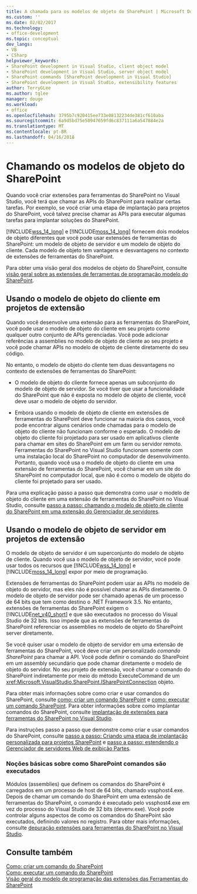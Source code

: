 ```yaml
---
title: A chamada para os modelos de objeto do SharePoint | Microsoft Docs
ms.custom: ''
ms.date: 02/02/2017
ms.technology:
- office-development
ms.topic: conceptual
dev_langs:
- VB
- CSharp
helpviewer_keywords:
- SharePoint development in Visual Studio, client object model
- SharePoint development in Visual Studio, server object model
- SharePoint commands [SharePoint development in Visual Studio]
- SharePoint development in Visual Studio, extensibility features
author: TerryGLee
ms.author: tglee
manager: douge
ms.workload:
- office
ms.openlocfilehash: 3795b7c920415ee733e08132234de381cf610aba
ms.sourcegitcommit: 6a9d5bd75e50947659fd6c837111a6a547884e2a
ms.translationtype: MT
ms.contentlocale: pt-BR
ms.lasthandoff: 04/16/2018
---
```

# <a name="calling-into-the-sharepoint-object-models"></a>Chamando os modelos de objeto do SharePoint
  Quando você criar extensões para ferramentas do SharePoint no Visual Studio, você terá que chamar as APIs do SharePoint para realizar certas tarefas. Por exemplo, se você criar uma etapa de implantação para projetos do SharePoint, você talvez precise chamar as APIs para executar algumas tarefas para implantar soluções do SharePoint.  
  
 [!INCLUDE[wss_14_long](../sharepoint/includes/wss-14-long-md.md)] e [!INCLUDE[moss_14_long](../sharepoint/includes/moss-14-long-md.md)] fornecem dois modelos de objeto diferentes que você pode usar extensões de ferramentas do SharePoint: um modelo de objeto de servidor e um modelo de objeto do cliente. Cada modelo de objeto tem vantagens e desvantagens no contexto de extensões de ferramentas do SharePoint.  
  
 Para obter uma visão geral dos modelos de objeto do SharePoint, consulte [visão geral sobre as extensões de ferramentas de programação modelo do SharePoint](../sharepoint/overview-of-the-programming-model-of-sharepoint-tools-extensions.md).  
  
## <a name="using-the-client-object-model-in-extension-projects"></a>Usando o modelo de objeto do cliente em projetos de extensão  
 Quando você desenvolve uma extensão para as ferramentas do SharePoint, você pode usar o modelo de objeto do cliente em seu projeto como qualquer outro conjunto de APIs gerenciadas. Você pode adicionar referências a assemblies no modelo de objeto de cliente ao seu projeto e você pode chamar APIs no modelo de objeto de cliente diretamente do seu código.  
  
 No entanto, o modelo de objeto do cliente tem duas desvantagens no contexto de extensões de ferramentas do SharePoint:  
  
-   O modelo de objeto do cliente fornece apenas um subconjunto do modelo de objeto de servidor. Se você tiver que usar a funcionalidade do SharePoint que não é exposta no modelo de objeto de cliente, você deve usar o modelo de objeto do servidor.  
  
-   Embora usando o modelo de objeto de cliente em extensões de ferramentas do SharePoint deve funcionar na maioria dos casos, você pode encontrar alguns cenários onde chamadas para o modelo de objeto do cliente não funcionam conforme o esperado. O modelo de objeto do cliente foi projetado para ser usado em aplicativos cliente para chamar em sites do SharePoint em um farm ou servidor remoto. Ferramentas do SharePoint no Visual Studio funcionam somente com uma instalação local do SharePoint no computador de desenvolvimento. Portanto, quando você usa o modelo de objeto do cliente em uma extensão de ferramentas do SharePoint, você chamar em um site do SharePoint no computador local, que não é como o modelo de objeto do cliente foi projetado para ser usado.  
  
 Para uma explicação passo a passo que demonstra como usar o modelo de objeto do cliente em uma extensão de ferramentas do SharePoint no Visual Studio, consulte [passo a passo: chamando o modelo de objeto de cliente do SharePoint em uma extensão do Gerenciador de servidores](../sharepoint/walkthrough-calling-into-the-sharepoint-client-object-model-in-a-server-explorer-extension.md).  
  
## <a name="using-the-server-object-model-in-extension-projects"></a>Usando o modelo de objeto de servidor em projetos de extensão  
 O modelo de objeto de servidor é um superconjunto do modelo de objeto de cliente. Quando você usa o modelo de objeto de servidor, você pode usar todos os recursos que [!INCLUDE[wss_14_long](../sharepoint/includes/wss-14-long-md.md)] e [!INCLUDE[moss_14_long](../sharepoint/includes/moss-14-long-md.md)] expor por meio de programação.  
  
 Extensões de ferramentas do SharePoint podem usar as APIs no modelo de objeto do servidor, mas eles não é possível chamar as APIs diretamente. O modelo de objeto de servidor pode ser chamado apenas de um processo de 64 bits que tem como destino o .NET Framework 3.5. No entanto, extensões de ferramentas do SharePoint exigem o [!INCLUDE[net_v40_short](../sharepoint/includes/net-v40-short-md.md)] e que são executados no processo do Visual Studio de 32 bits. Isso impede que as extensões de ferramentas do SharePoint referenciar os assemblies no modelo de objeto do SharePoint server diretamente.  
  
 Se você quiser usar o modelo de objeto de servidor em uma extensão de ferramentas do SharePoint, você deve criar um personalizado *comando SharePoint* para chamar a API. Você pode definir o comando do SharePoint em um assembly secundário que pode chamar diretamente o modelo de objeto do servidor. No seu projeto de extensão, você chamar o comando do SharePoint indiretamente por meio do método ExecuteCommand de um <xref:Microsoft.VisualStudio.SharePoint.ISharePointConnection> objeto.  
  
 Para obter mais informações sobre como criar e usar comandos do SharePoint, consulte [como: criar um comando SharePoint](../sharepoint/how-to-create-a-sharepoint-command.md) e [como: executar um comando SharePoint](../sharepoint/how-to-execute-a-sharepoint-command.md). Para obter informações sobre como implantar comandos do SharePoint, consulte [implantação de extensões para ferramentas do SharePoint no Visual Studio](../sharepoint/deploying-extensions-for-the-sharepoint-tools-in-visual-studio.md).  
  
 Para instruções passo a passo que demonstre como criar e usar comandos do SharePoint, consulte [passo a passo: Criando uma etapa de implantação personalizada para projetos SharePoint](../sharepoint/walkthrough-creating-a-custom-deployment-step-for-sharepoint-projects.md) e [passo a passo: estendendo o Gerenciador de servidores Web de exibição Partes](../sharepoint/walkthrough-extending-server-explorer-to-display-web-parts.md).  
  
### <a name="understanding-how-sharepoint-commands-are-executed"></a>Noções básicas sobre como SharePoint comandos são executados  
 Módulos (assemblies) que definem os comandos do SharePoint é carregados em um processo de host de 64 bits, chamado vssphost4.exe. Depois de chamar um comando do SharePoint em uma extensão de ferramentas do SharePoint, o comando é executado pelo vssphost4.exe em vez do processo do Visual Studio de 32 bits (devenv.exe). Você pode controlar alguns aspectos de como os comandos do SharePoint são executados, definindo valores no registro. Para obter mais informações, consulte [depuração extensões para ferramentas do SharePoint no Visual Studio](../sharepoint/debugging-extensions-for-the-sharepoint-tools-in-visual-studio.md).  
  
## <a name="see-also"></a>Consulte também  
 [Como: criar um comando do SharePoint](../sharepoint/how-to-create-a-sharepoint-command.md)   
 [Como: executar um comando do SharePoint](../sharepoint/how-to-execute-a-sharepoint-command.md)   
 [Visão geral do modelo de programação das extensões das Ferramentas do SharePoint](../sharepoint/overview-of-the-programming-model-of-sharepoint-tools-extensions.md)  
  
  